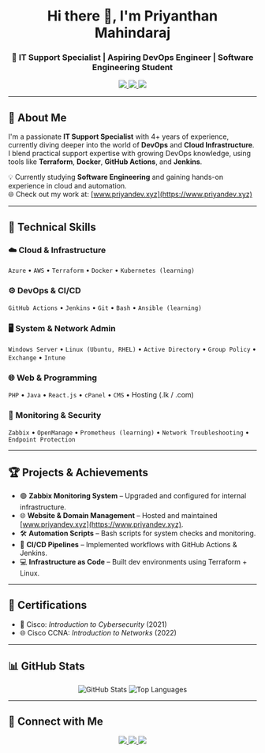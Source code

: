 <h1 align="center">Hi there 👋, I'm Priyanthan Mahindaraj</h1>
<h3 align="center">🚀 IT Support Specialist | Aspiring DevOps Engineer | Software Engineering Student</h3>

<p align="center">
  <a href="https://www.linkedin.com/in/priyanthan00/" target="_blank">
    <img src="https://img.shields.io/badge/LinkedIn-%230077B5.svg?style=for-the-badge&logo=linkedin&logoColor=white" />
  </a>
  <a href="mailto:priyanthan.mahindaraj@outlook.com">
    <img src="https://img.shields.io/badge/Email-%230078D4.svg?style=for-the-badge&logo=microsoft-outlook&logoColor=white" />
  </a>
  <a href="https://www.priyandev.xyz" target="_blank">
    <img src="https://img.shields.io/badge/Portfolio-%23000000.svg?style=for-the-badge&logo=About.me&logoColor=white" />
  </a>
</p>

---

## 🎯 About Me

I'm a passionate **IT Support Specialist** with 4+ years of experience, currently diving deeper into the world of **DevOps** and **Cloud Infrastructure**. I blend practical support expertise with growing DevOps knowledge, using tools like **Terraform**, **Docker**, **GitHub Actions**, and **Jenkins**.

💡 Currently studying **Software Engineering** and gaining hands-on experience in cloud and automation.  
🌐 Check out my work at: [www.priyandev.xyz](https://www.priyandev.xyz)

---

## 🧰 Technical Skills

### ☁️ Cloud & Infrastructure
`Azure` • `AWS` • `Terraform` • `Docker` • `Kubernetes (learning)`

### ⚙️ DevOps & CI/CD
`GitHub Actions` • `Jenkins` • `Git` • `Bash` • `Ansible (learning)`

### 🖥 System & Network Admin
`Windows Server` • `Linux (Ubuntu, RHEL)` • `Active Directory` • `Group Policy` • `Exchange` • `Intune`

### 🌐 Web & Programming
`PHP` • `Java` • `React.js` • `cPanel` • `CMS` • Hosting (.lk / .com)

### 🧠 Monitoring & Security
`Zabbix` • `OpenManage` • `Prometheus (learning)` • `Network Troubleshooting` • `Endpoint Protection`

---

## 🏆 Projects & Achievements

- 🟢 **Zabbix Monitoring System** – Upgraded and configured for internal infrastructure.
- 🌐 **Website & Domain Management** – Hosted and maintained [www.priyandev.xyz](https://www.priyandev.xyz).
- 🛠 **Automation Scripts** – Bash scripts for system checks and monitoring.
- 🚀 **CI/CD Pipelines** – Implemented workflows with GitHub Actions & Jenkins.
- 💻 **Infrastructure as Code** – Built dev environments using Terraform + Linux.

---

## 📜 Certifications

- 🧠 Cisco: *Introduction to Cybersecurity* (2021)  
- 🌐 Cisco CCNA: *Introduction to Networks* (2022)

---

## 📊 GitHub Stats

<p align="center">
  <img src="https://github-readme-stats.vercel.app/api?username=PRIYAN00&show_icons=true&theme=radical" alt="GitHub Stats" />
  <img src="https://github-readme-stats.vercel.app/api/top-langs/?username=PRIYAN00&layout=compact&theme=vue-dark" alt="Top Languages" />
</p>

---

## 🤝 Connect with Me

<p align="center">
  <a href="mailto:priyanthan.mahindaraj@outlook.com">
    <img src="https://img.shields.io/badge/Outlook-%230078D4.svg?style=for-the-badge&logo=microsoft-outlook&logoColor=white" />
  </a>
  <a href="https://www.linkedin.com/in/priyanthan00/">
    <img src="https://img.shields.io/badge/LinkedIn-%230077B5.svg?style=for-the-badge&logo=linkedin&logoColor=white" />
  </a>
  <a href="https://www.priyandev.xyz">
    <img src="https://img.shields.io/badge/Website-%23000000.svg?style=for-the-badge&logo=About.me&logoColor=white" />
  </a>
</p>
